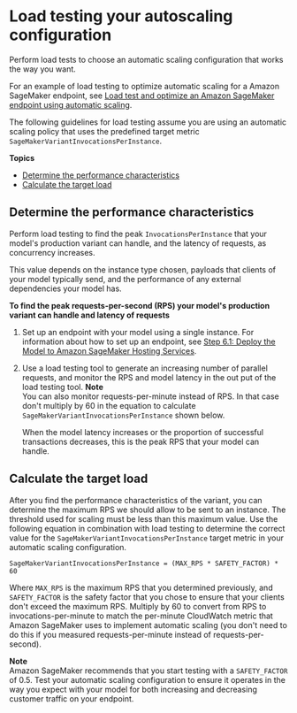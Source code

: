 # Load testing your autoscaling configuration<a name="endpoint-scaling-loadtest"></a>

Perform load tests to choose an automatic scaling configuration that works the way you want\.

For an example of load testing to optimize automatic scaling for a Amazon SageMaker endpoint, see [Load test and optimize an Amazon SageMaker endpoint using automatic scaling](https://aws.amazon.com/blogs/machine-learning/load-test-and-optimize-an-amazon-sagemaker-endpoint-using-automatic-scaling/)\.

The following guidelines for load testing assume you are using an automatic scaling policy that uses the predefined target metric `SageMakerVariantInvocationsPerInstance`\.

**Topics**
+ [Determine the performance characteristics](#endpoint-scaling-loadtest-variant)
+ [Calculate the target load](#endpoint-scaling-loadtest-calc)

## Determine the performance characteristics<a name="endpoint-scaling-loadtest-variant"></a>

Perform load testing to find the peak `InvocationsPerInstance` that your model's production variant can handle, and the latency of requests, as concurrency increases\.

This value depends on the instance type chosen, payloads that clients of your model typically send, and the performance of any external dependencies your model has\.

**To find the peak requests\-per\-second \(RPS\) your model's production variant can handle and latency of requests**

1. Set up an endpoint with your model using a single instance\. For information about how to set up an endpoint, see [Step 6\.1: Deploy the Model to Amazon SageMaker Hosting Services](ex1-deploy-model.md)\.

1. Use a load testing tool to generate an increasing number of parallel requests, and monitor the RPS and model latency in the out put of the load testing tool\. 
**Note**  
You can also monitor requests\-per\-minute instead of RPS\. In that case don't multiply by 60 in the equation to calculate `SageMakerVariantInvocationsPerInstance` shown below\.

   When the model latency increases or the proportion of successful transactions decreases, this is the peak RPS that your model can handle\.

## Calculate the target load<a name="endpoint-scaling-loadtest-calc"></a>

After you find the performance characteristics of the variant, you can determine the maximum RPS we should allow to be sent to an instance\. The threshold used for scaling must be less than this maximum value\. Use the following equation in combination with load testing to determine the correct value for the `SageMakerVariantInvocationsPerInstance` target metric in your automatic scaling configuration\.

```
SageMakerVariantInvocationsPerInstance = (MAX_RPS * SAFETY_FACTOR) * 60
```

Where `MAX_RPS` is the maximum RPS that you determined previously, and `SAFETY_FACTOR` is the safety factor that you chose to ensure that your clients don't exceed the maximum RPS\. Multiply by 60 to convert from RPS to invocations\-per\-minute to match the per\-minute CloudWatch metric that Amazon SageMaker uses to implement automatic scaling \(you don't need to do this if you measured requests\-per\-minute instead of requests\-per\-second\)\.

**Note**  
Amazon SageMaker recommends that you start testing with a `SAFETY_FACTOR` of 0\.5\. Test your automatic scaling configuration to ensure it operates in the way you expect with your model for both increasing and decreasing customer traffic on your endpoint\.
